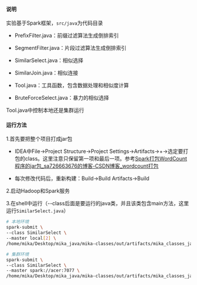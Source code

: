 #### 说明

实验基于Spark框架，`src/java`为代码目录

- PrefixFilter.java：前缀过滤算法生成倒排索引

- SegmentFilter.java：片段过滤算法生成倒排索引

- SimilarSelect.java：相似选择

- SimilarJoin.java：相似连接

- Tool.java：工具函数，包含数据处理和相似度计算

- BruteForceSelect.java：暴力的相似选择

Tool.java中控制本地还是集群运行

#### 运行方法

1.首先要把整个项目打成jar包

- IDEA中File->Project Structure->Project Settings->Artifacts->+->选定要打包的class。这里注意只保留第一项和最后一项。参考[Spark打包WordCount程序的jar包_sa726663676的博客-CSDN博客_wordcount打包](https://blog.csdn.net/sa726663676/article/details/120122230)

- 每次修改代码后，重新构建：Build->Build Artifacts->Build

2.启动Hadoop和Spark服务

3.在shell中运行（--class后面是要运行的java类，并且该类包含main方法，这里运行`SimilarSelect.java`）

```sh
# 本地环境
spark-submit \
--class SimilarSelect \
--master local[2] \
/home/mika/Desktop/mika_java/mika-classes/out/artifacts/mika_classes_jar/mika-classes.jar

# 集群环境
spark-submit \
--class SimilarSelect \
--master spark://acer:7077 \
/home/mika/Desktop/mika_java/mika-classes/out/artifacts/mika_classes_jar/mika-classes.jar
```

